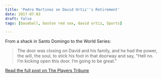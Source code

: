 ```yaml
---
title: 'Pedro Martinez on David Ortiz''s Retirement'
date: 2017-07-03
draft: false
tags: [baseball, boston red sox, david ortiz, Sports]

---
```


From a shack in Santo Domingo to the World Series:

> The door was closing on David and his family, and he had the power, the will, the soul, to stick his foot in that doorway and say, "Hell no. I’m kicking open this door. I’m going to be great."

[Read the full post on The Players Tribune](https://www.theplayerstribune.com/pedro-martinez-david-ortiz-number-retirement/)